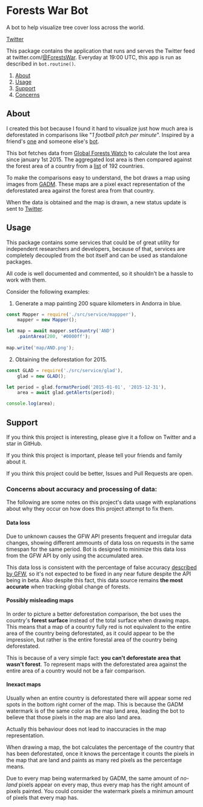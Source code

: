 # Forests War Bot
A bot to help visualize tree cover loss across the world.

[Twitter](https://twitter.com/ForestsWar)

This package contains the application that runs and serves the Twitter feed at twitter.com/[@ForestsWar](https://twitter.com/ForestsWar). Everyday at 19:00 UTC, this app is run as described in `bot.routine()`.

1. [About](#About)
2. [Usage](#Usage)
3. [Support](#Support)
4. [Concerns](#Concerns-about-accuracy-and-processing-of-data)

## About
I created this bot because I found it hard to visualize just how much area is deforestated in comparisons like "*1 football pitch per minute*". Inspired by a friend's [one](https://gitlab.com/wishiwasrubin/fwbot) and someone else's [bot](https://twitter.com/WorldWarBot).

This bot fetches data from [Global Forests Watch](https://www.globalforestwatch.org/) to calculate the lost area since january 1st 2015. The aggregated lost area is then compared against the forest area of a country from a [list](https://en.wikipedia.org/wiki/List_of_countries_by_forest_area) of 192 countries.

To make the comparisons easy to understand, the bot draws a map using images from [GADM](https://gadm.org/). These maps are a pixel exact representation of the deforestated area against the forest area from that country.

When the data is obtained and the map is drawn, a new status update is sent to [Twitter](https://twitter.com/ForestWar).

## Usage
This package contains some services that could be of great utility for independent researchers and developers, because of that, services are completely decoupled from the bot itself and can be used as standalone packages.

All code is well documented and commented, so it shouldn't be a hassle to work with them.

Consider the following examples:

1. Generate a map painting 200 square kilometers in Andorra in blue.
```js
const Mapper = require('./src/service/mappper'),
    mapper = new Mapper();

let map = await mapper.setCountry('AND')
    .paintArea(200, '#0000ff');
        
map.write('map/AND.png');
```

2. Obtaining the deforestation for 2015.
```js
const GLAD = require('./src/service/glad'),
    glad = new GLAD();

let period = glad.formatPeriod('2015-01-01', '2015-12-31'),
    area = await glad.getAlerts(period);

console.log(area);
```

## Support
If you think this project is interesting, please give it a follow on Twitter and a star in GitHub.

If you think this project is important, please tell your friends and family about it.

If you think this project could be better, Issues and Pull Requests are open.

### Concerns about accuracy and processing of data:
The following are some notes on this project's data usage with explanations about why they occur on how does this project attempt to fix them.

#### Data loss
Due to unknown causes the GFW API presents frequent and irregular data changes, showing different ammounts of data loss on requests in the same timespan for the same period. Bot is designed to minimize this data loss from the GFW API by only using the accumulated area.

This data loss is consistent with the percentage of false accuracy [described by GFW](https://blog.globalforestwatch.org/data-and-research/how-accurate-is-accurate-enough-examining-the-glad-global-tree-cover-change-data-part-1), so it's not expected to be fixed in any near future despite the API being in beta. Also despite this fact, this data source remains **the most accurate** when tracking global change of forests.

#### Possibly misleading maps
In order to picture a better deforestation comparison, the bot uses the country's **forest surface** instead of the total surface when drawing maps. This means that a map of a country fully red is not equivalent to the entire area of the country being deforestated, as it could appear to be the impression, but rather is the entire forestal area of the country being deforestated.

This is because of a very simple fact: **you can't deforestate area that wasn't forest**. To represent maps with the deforestated area against the entire area of a country would not be a fair comparison.

#### Inexact maps
Usually when an entire country is deforestated there will appear some red spots in the bottom right corner of the map. This is because the GADM watermark is of the same color as the map land area, leading the bot to believe that those pixels in the map are also land area.

Actually this behaviour does not lead to inaccuracies in the map representation.

When drawing a map, the bot calculates the percentage of the country that has been deforestated, once it knows the percentage it counts the pixels in the map that are land and paints as many red pixels as the percentage means.

Due to every map being watermarked by GADM, the same amount of *no-land* pixels appear on every map, thus every map has the right amount of pixels painted. You could consider the watermark pixels a minimun amount of pixels that every map has.
